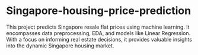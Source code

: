 # Singapore-housing-price-prediction
This project predicts Singapore resale flat prices using machine learning. It encompasses data preprocessing, EDA, and models like Linear Regression. With a focus on informing real estate decisions, it provides valuable insights into the dynamic Singapore housing market.
